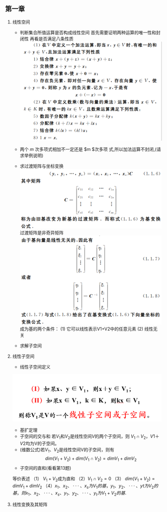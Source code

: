 ## 第一章
1. 线性空间
   * 判断集合所值运算是否构成线性空间
    首先需要证明两种运算的唯一性和封闭性
    再看是否满足八条性质
    ![](2023-02-02-23-55-38.png)

   * 两个 $m$ 次多项式相加不一定还是 $m $次多项
    式,所以加法运算不封闭,(请求举例说明) 


   * 求过渡矩阵与坐标变换
    ![](2023-02-03-14-45-50.png)
    过渡矩阵是非奇异矩阵  
    ![](2023-02-03-14-47-16.png)
    成为基的两个条件：
    (1) 它可以线性表示V1+V2中的任意元素
    (2) 线性无关


   * 求解子空间

2. 线性子空间
    * 线性子空间定义

    ![](2023-02-03-20-41-07.png)
   * 基扩定理
   * 子空间的交与和
    若$V_1$和$V_2$是线性空间$V$的两个子空间，则 ${V_1} \cap V_2$，$V1＋V2$均为V的子空间。
   * (维数公式)若$V_1$、$V_2$是线性空间V的子空间，则有
                     $$dim(V_1+V_2)+ dim(V_1 \cap V_2)= dimV_1+ dimV_2$$
    * 子空间的直和(看看第13题)

    等价表述
    （1） $V_1+V_2$成为直和
    （2）${V_1} \cap V_2 = {0}$
    （3） $dim(V_1+V_2)=dimV_1+ dimV_2$
 $（4） x_1、x_2、···、x_s为V_1的基，y_1、y_2、···、yt为V_2的基，则x_1、x_2、···、x_s、y_1、y_2、···、y_t为 V_1+ V_2的基$.

 3. 线性变换及其矩阵


